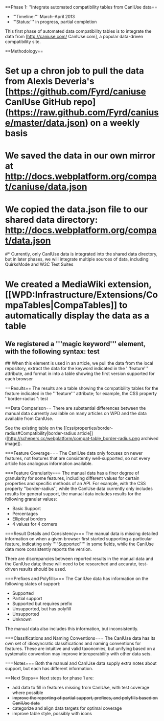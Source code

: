 ==Phase 1: ''Integrate automated compatibility tables from CanIUse data==
* '''Timeline:''' March–April 2013
* '''Status:''' in progress, partial completion

This first phase of automated data compatibility tables is to integrate the data from [http://caniuse.com/ CanIUse.com], a popular data-driven compatibility site.

==Methodology==
# Set up a chron job to pull the data from Alexis Deveria's [https://github.com/Fyrd/caniuse CanIUse GitHub repo] (https://raw.github.com/Fyrd/caniuse/master/data.json) on a weekly basis
# We saved the data in our own mirror at http://docs.webplatform.org/compat/caniuse/data.json
# We copied the data.json file to our shared data directory: http://docs.webplatform.org/compat/data.json
#* Currently, only CanIUse data is integrated into the shared data directory, but in later phases, we will integrate multiple sources of data, including QuirksMode and W3C Test Suites 
# We created a MediaWiki extension, [[WPD:Infrastructure/Extensions/CompaTables|CompaTables]] to automatically display the data as a table
## We registered a '''magic keyword''' element, with the following syntax: <syntaxhighlight><compatability topic="css" type="property" feature="border-radius">test</compatability>
</syntaxhighlight>
## When this element is used in an article, we pull the data from the local repository, extract the data for the keyword indicated in the '''feature''' attribute, and format in into a table showing the first version supported for each browser 

==Results==
The results are a table showing the compatibility tables for the feature indicated in the '''feature''' attribute; for example, the CSS property ''border-radius'':
<compatability topic="css" type="property" feature="border-radius">test</compatability>

==Data Comparison==
There are substantial differences between the manual data currently available on many articles on WPD and the data available from CanIUse.

See the existing table on the [[css/properties/border-radius#Compatibility|border-radius article]] ([http://schepers.cc/webplatform/compat-table_border-radius.png archived image]).

===Feature Coverage===
The CanIUse data only focuses on newer features, not features that are consistently well-supported, so not every article has analogous information available.

===Feature Granularity===
The manual data has a finer degree of granularity for some features, including different values for certain properties and specific methods of an API. For example, with the CSS property ''border-radius'', while the CanIUse data currently only includes results for general support, the manual data includes results for the following granular values:
* Basic Support
* Percentages
* Elliptical borders
* 4 values for 4 corners

===Result Details and Consistency===
The manual data is missing detailed information on when a given browser first started supporting a particular feature, indicating only '''“Supported”''' in some fields, while the CanIUse data more consistently reports the version.

There are discrepancies between reported results in the manual data and the CanIUse data; these will need to be researched and accurate, test-driven results should be used.
 
===Prefixes and Polyfills===
The CanIUse data has information on the following states of support:
* Supported
* Partial support
* Supported but requires prefix 
* Unsupported, but has polyfill
* Unsupported
* Unknown

The manual data also includes this information, but inconsistently.

===Classifications and Naming Conventions===
The CanIUse data has its own set of idiosyncratic classifications and naming conventions for features. These are intuitive and valid taxonomies, but unifying based on a systematic convention may improve interoperability with other data sets.

===Notes===
Both the manual and CanIUse data supply extra notes about support, but each has different information.

==Next Steps==
Next steps for phase 1 are:
* add data to fill in features missing from CanIUse, with test coverage where possible
* <strike>improve the reporting of partial support, prefixes, and polyfills based on CanIUse data</strike>
* categorize and align data targets for optimal coverage
* improve table style, possibly with icons